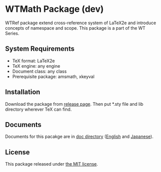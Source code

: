 # WTMath Package (dev)

WTRef package extend cross-reference system of LaTeX2e and introduce concepts of namespace and scope. This package is a part of the WT Series.

## System Requirements

* TeX format: LaTeX2e
* TeX engine: any engine
* Document class: any class
* Prerequisite package: amsmath, xkeyval

## Installation

Download the package from [release page](https://github.com/WatsonDNA/WTMath/releases). Then put *.sty file and lib directory wherever TeX can find.

## Documents

Documents for this pacakge are in [doc directory](./doc) ([English](./doc/wtmath.pdf) and [Japanese](./doc/wtmath-ja.pdf)).

## License

This package released under [the MIT license](./LICENSE).
